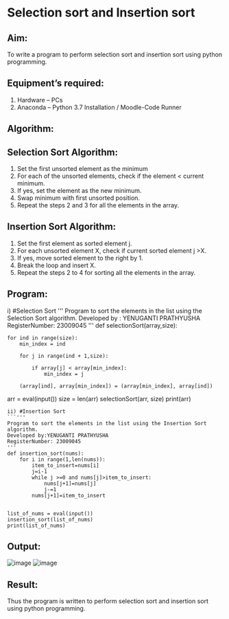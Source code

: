 # Selection sort and Insertion sort
## Aim:
To write a program to perform selection sort and insertion sort using python programming.
## Equipment’s required:
1.	Hardware – PCs
2.	Anaconda – Python 3.7 Installation / Moodle-Code Runner
## Algorithm:
## Selection Sort Algorithm:
1.	Set the first unsorted element as the minimum
2.	For each of the unsorted elements, check if the element < current minimum.
3.	If yes, set the element as the new minimum.
4.	Swap minimum with first unsorted position.
5.	Repeat the steps 2 and 3 for all the elements in the array.
## Insertion Sort Algorithm:
1.	Set the first element as sorted element j.
2.	For each unsorted element X, check if current sorted element j >X.
3.	If yes, move sorted element to the right by 1.
4.	Break the loop and insert X.
5.	Repeat the steps 2 to 4 for sorting all the elements in the array.
## Program:
i)	#Selection Sort
''' 
Program to sort the elements in the list using the Selection Sort algorithm.
Developed by  : YENUGANTI PRATHYUSHA 
RegisterNumber: 23009045
'''
def selectionSort(array,size):
    
    for ind in range(size):
        min_index = ind
        
        for j in range(ind + 1,size):
            
            if array[j] < array[min_index]:
                min_index = j
            
        (array[ind], array[min_index]) = (array[min_index], array[ind])
        
arr = eval(input())
size = len(arr)
selectionSort(arr, size)
print(arr)
```
ii)	#Insertion Sort
```''' 
Program to sort the elements in the list using the Insertion Sort algorithm.
Developed by:YENUGANTI PRATHYUSHA
RegisterNumber: 23009045
'''
def insertion_sort(nums):
    for i in range(1,len(nums)):
        item_to_insert=nums[i]
        j=i-1
        while j >=0 and nums[j]>item_to_insert:
            nums[j+1]=nums[j]
            j-=1
        nums[j+1]=item_to_insert
    
    
list_of_nums = eval(input())
insertion_sort(list_of_nums)
print(list_of_nums)
```

## Output:
![image](https://github.com/prathyusharavi/Sorting-Algorithm/assets/147474424/b3d56a09-6453-4f7b-9748-aca8d6156a83)
![image](https://github.com/prathyusharavi/Sorting-Algorithm/assets/147474424/351dab2f-83fd-4657-b500-3dfda9135b9e)


## Result:
Thus the program is written to perform selection sort and insertion sort using python programming.
